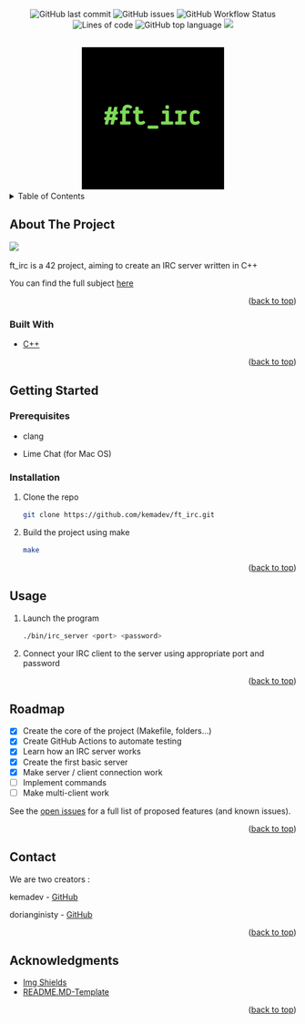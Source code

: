 <div id="top"></div>
<p align=center>
  <img alt="GitHub last commit" src="https://img.shields.io/github/last-commit/kemadev/ft_irc">
  <img alt="GitHub issues" src="https://img.shields.io/github/issues/kemadev/ft_irc">
  <img alt="GitHub Workflow Status" src="https://img.shields.io/github/workflow/status/kemadev/ft_irc/C++ CI">
  <img alt="Lines of code" src="https://img.shields.io/tokei/lines/github/kemadev/ft_irc">
  <img alt="GitHub top language" src="https://img.shields.io/github/languages/top/kemadev/ft_irc">
  <img src="https://www.codefactor.io/repository/github/kemadev/ft_irc/badge">
</p>

<!-- PROJECT LOGO -->
<br />
<div align="center">
  <a href="https://github.com/othneildrew/Best-README-Template">
    <img src="img/logo.png" alt="Logo" width="250" height="250">
  </a>
</div>

<!-- TABLE OF CONTENTS -->
<details>
  <summary>Table of Contents</summary>
  <ol>
    <li>
      <a href="#about-the-project">About The Project</a>
      <ul>
        <li><a href="#built-with">Built With</a></li>
      </ul>
    </li>
    <li>
      <a href="#getting-started">Getting Started</a>
      <ul>
        <li><a href="#prerequisites">Prerequisites</a></li>
        <li><a href="#installation">Installation</a></li>
      </ul>
    </li>
    <li><a href="#usage">Usage</a></li>
    <li><a href="#roadmap">Roadmap</a></li>
    <li><a href="#contact">Contact</a></li>
    <li><a href="#acknowledgments">Acknowledgments</a></li>
  </ol>
</details>

<!-- ABOUT THE PROJECT -->
## About The Project

<img src=https://github.com/kemadev/ft_irc/blob/b954ea38e42e1cb009e44efb1530bbfc73e8e54b/img/screenshot.png></img>

ft_irc is a 42 project, aiming to create an IRC server written in C++

You can find the full subject <a href="/doc/en.subject.pdf">here</a>

<p align="right">(<a href="#top">back to top</a>)</p>

### Built With

* [C++](https://en.wikipedia.org/wiki/C%2B%2B)

<p align="right">(<a href="#top">back to top</a>)</p>

<!-- GETTING STARTED -->
## Getting Started

### Prerequisites

* clang

* Lime Chat (for Mac OS)

### Installation

1. Clone the repo
   ```sh
   git clone https://github.com/kemadev/ft_irc.git
   ```
2. Build the project using make
   ```sh
   make
   ```

<p align="right">(<a href="#top">back to top</a>)</p>

<!-- USAGE EXAMPLES -->
## Usage

1. Launch the program
   ```sh
   ./bin/irc_server <port> <password>
   ```
2. Connect your IRC client to the server using appropriate port and password

<p align="right">(<a href="#top">back to top</a>)</p>

<!-- ROADMAP -->
## Roadmap

- [X] Create the core of the project (Makefile, folders...)
- [X] Create GitHub Actions to automate testing
- [X] Learn how an IRC server works
- [X] Create the first basic server
- [X] Make server / client connection work
- [ ] Implement commands
- [ ] Make multi-client work

See the [open issues](https://github.com/kemadev/ft_irc/issues) for a full list of proposed features (and known issues).

<p align="right">(<a href="#top">back to top</a>)</p>

<!-- CONTACT -->
## Contact

We are two creators :

kemadev - [GitHub](https://github.com/kemadev)

dorianginisty - [GitHub](https://github.com/dorianginisty)

<p align="right">(<a href="#top">back to top</a>)</p>

## Acknowledgments

* [Img Shields](https://shields.io)
* [README.MD-Template](https://github.com/othneildrew/Best-README-Template)

<p align="right">(<a href="#top">back to top</a>)</p>
